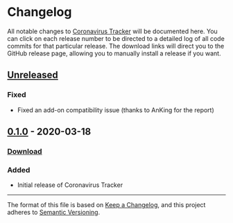 # Changelog

All notable changes to [Coronavirus Tracker](https://ankiweb.net/shared/info/) will be documented here. You can click on each release number to be directed to a detailed log of all code commits for that particular release. The download links will direct you to the GitHub release page, allowing you to manually install a release if you want.

## [Unreleased]

### Fixed

- Fixed an add-on compatibility issue (thanks to AnKing for the report)

## [0.1.0] - 2020-03-18

### [Download](https://github.com/glutanimate/coronavirus-tracker/releases/tag/v0.1.0)

### Added

- Initial release of Coronavirus Tracker


[Unreleased]: https://github.com/glutanimate/coronavirus-tracker/compare/v0.1.0...HEAD
[0.1.0]: https://github.com/glutanimate/coronavirus-tracker/releases/tag/v0.1.0

-----

The format of this file is based on [Keep a Changelog](https://keepachangelog.com/en/1.0.0/), and this project adheres to [Semantic Versioning](https://semver.org/spec/v2.0.0.html).